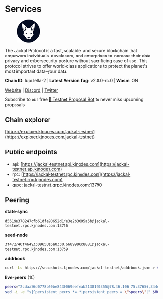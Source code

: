 # Services

<figure><img src="https://raw.githubusercontent.com/kj89/cosmos-images/main/logos/jackal.png" alt=""><figcaption></figcaption></figure>

The Jackal Protocol is a fast, scalable, and secure blockchain that empowers  individuals, developers, and enterprises to increase their data privacy and  cybersecurity posture without sacrificing ease of use. This protocol strives  to offer world-class applications to protect the planet's most important data–your data.

**Chain ID**: lupulella-2 | **Latest Version Tag**: v2.0.0-rc.0 | **Wasm**: ON

[Website](https://jackalprotocol.com) | [Discord](https://discord.com/invite/5GKym3p6rj) | [Twitter](https://twitter.com/Jackal_Protocol)



Subscribe to our free [🤖 Testnet Proposal Bot](https://t.me/kjnodes_testnet_proposal_bot) to never miss upcoming proposals


## Chain explorer
[https://explorer.kjnodes.com/jackal-testnet](https://explorer.kjnodes.com/jackal-testnet)

## Public endpoints

* api: [https://jackal-testnet.api.kjnodes.com](https://jackal-testnet.api.kjnodes.com)
* rpc: [https://jackal-testnet.rpc.kjnodes.com](https://jackal-testnet.rpc.kjnodes.com)
* grpc: jackal-testnet.grpc.kjnodes.com:13790

## Peering

**state-sync**

```text
d5519e378247dfb61dfe90652d1fe3e2b3005a5b@jackal-testnet.rpc.kjnodes.com:13756
```

**seed-node**

```text
3f472746f46493309650e5a033076689996c8881@jackal-testnet.rpc.kjnodes.com:13759
```

**addrbook**
```bash
curl -Ls https://snapshots.kjnodes.com/jackal-testnet/addrbook.json > $HOME/.canine/config/addrbook.json
```

**live-peers** (10)
```bash
peers="2cdaa56d0778b20be8430069eefeab2138190355@78.46.106.75:37656,344d9c933f936f79f3d62eff5cd0b82775a79dac@162.19.239.230:26656,5eedbfbe64b942f4ab54db3842acf3bfab034c24@161.97.74.88:46656,09d9127972ded9e22f9f11833ed7fcfa149cf1fa@65.109.92.240:19126,fd5b3021fe67406e63c1a3e3e89cb243bc0791c9@65.109.32.174:32656,d5519e378247dfb61dfe90652d1fe3e2b3005a5b@65.109.68.190:13756,0394449cab5a29f24dd4f37683d3b7622f27c0fc@65.108.206.118:61156,e4e93ce4b050c9d821e15b69477f5da706121343@65.109.93.152:31656,3c6d856a429224201d78c7f28026874d10a27f57@5.75.227.78:26656,84af58201840781a0a62449d1dcdb0ad0cf5bdb3@91.223.3.144:26356"
sed -i -e "s|^persistent_peers *=.*|persistent_peers = \"$peers\"|" $HOME/.canine/config/config.toml
```
